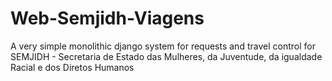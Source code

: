 # Web-Semjidh-Viagens
A very simple monolithic django system for requests and travel control for SEMJIDH - Secretaria de Estado das Mulheres, da Juventude, da igualdade Racial e dos Diretos Humanos
